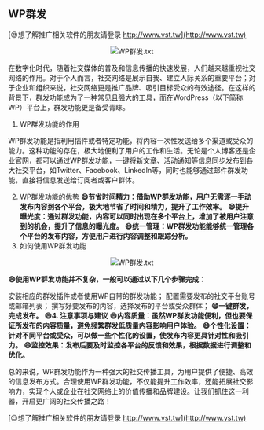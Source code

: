 ## **WP群发**

[😍想了解推广相关软件的朋友请登录 http://www.vst.tw](http://www.vst.tw)

 <center><img src="https://vst.tw/MP4/tuiguang/png/3.png" alt="WP群发.txt"></center>

在数字化时代，随着社交媒体的普及和信息传播的快速发展，人们越来越重视社交网络的作用。对于个人而言，社交网络是展示自我、建立人际关系的重要平台；对于企业和组织来说，社交网络更是推广品牌、吸引目标受众的有效途径。在这样的背景下，群发功能成为了一种常见且强大的工具，而在WordPress（以下简称WP）平台上，群发功能更是备受青睐。

1. WP群发功能的作用

WP群发功能是指利用插件或者特定功能，将内容一次性发送给多个渠道或受众的能力。这种功能的存在，极大地便利了用户的工作和生活。无论是个人博客还是企业官网，都可以通过WP群发功能，一键将新文章、活动通知等信息同步发布到各大社交平台，如Twitter、Facebook、LinkedIn等，同时也能够通过邮件群发功能，直接将信息发送给订阅者或客户群体。

2. WP群发功能的优势
**😄节省时间精力：借助WP群发功能，用户无需逐一手动发布内容到各个平台，极大地节省了时间和精力，提升了工作效率。**
**😄提升曝光度：通过群发功能，内容可以同时出现在多个平台上，增加了被用户注意到的机会，提升了信息的曝光度。**
**😄统一管理：WP群发功能能够统一管理各个平台的发布内容，方便用户进行内容调整和跟踪分析。**
3. 如何使用WP群发功能

 <center><img src="https://vst.tw/MP4/tuiguang/png/3.png" alt="WP群发.txt"></center>

**😄使用WP群发功能并不复杂，一般可以通过以下几个步骤完成：**

安装相应的群发插件或者使用WP自带的群发功能；
配置需要发布的社交平台账号或邮箱列表；
撰写好要发布的内容，选择发布的平台或受众群体；
**😄一键群发，完成发布。**
**😄4. 注意事项与建议**
**😄内容质量：虽然WP群发功能便利，但也要保证所发布的内容质量，避免频繁群发低质量内容影响用户体验。**
**😄个性化设置：针对不同平台或受众，可以做一些个性化的设置，使发布内容更具针对性和吸引力。**
**😄监控效果：发布后要及时监控各平台的反馈和效果，根据数据进行调整和优化。**

总的来说，WP群发功能作为一种强大的社交传播工具，为用户提供了便捷、高效的信息发布方式。合理使用WP群发功能，不仅能提升工作效率，还能拓展社交影响力，实现个人或企业在社交网络上的价值传播和品牌建设。让我们抓住这一利器，开启更广阔的社交传播之路！

[😍想了解推广相关软件的朋友请登录 http://www.vst.tw](http://www.vst.tw)



